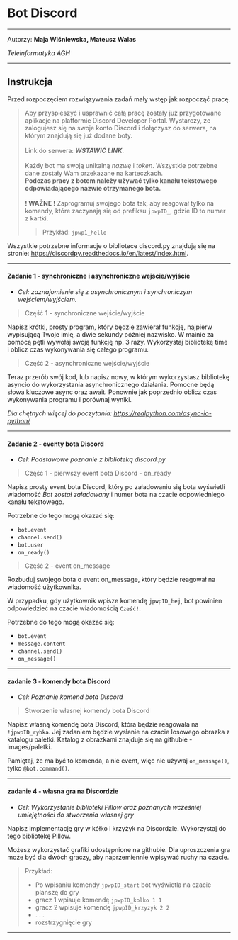 <h1>Bot Discord</h1>

***

Autorzy: **Maja Wiśniewska, Mateusz Walas**

*Teleinformatyka AGH*

***
<h2>Instrukcja</h2>
Przed rozpoczęciem rozwiązywania zadań mały wstęp jak rozpocząć pracę.

> Aby przyspieszyć i usprawnić całą pracę zostały już przygotowane aplikacje na platformie Discord Developer Portal.
> Wystarczy, że zalogujesz się na swoje konto Discord i dołączysz do serwera, na którym znajdują się już dodane boty.
><br><br>Link do serwera: ***WSTAWIĆ LINK***.
><br><br>Każdy bot ma swoją unikalną *nazwę* i *token*. Wszystkie potrzebne dane zostały Wam przekazane na karteczkach.
> <br>**Podczas pracy z botem należy używać tylko kanału tekstowego odpowiadającego nazwie otrzymanego bota.**
> <br><br>**! WAŻNE !**
> Zaprogramuj swojego bota tak, aby reagował tylko na komendy, które zaczynają się od prefiksu `jpwpID_`, gdzie ID to numer z kartki.
>>Przykład: `jpwp1_hello`
 
Wszystkie potrzebne informacje o bibliotece discord.py znajdują się na stronie: https://discordpy.readthedocs.io/en/latest/index.html.

***

#### Zadanie 1 - synchroniczne i asynchroniczne wejście/wyjście
- *Cel: zaznajomienie się z asynchronicznym i synchroniczym wejściem/wyjściem.*


>Część 1 - synchroniczne wejście/wyjście
<p>
Napisz krótki, prosty program, który będzie zawierał funkcję, najpierw wypisującą Twoje imię, a dwie sekundy później nazwisko. 
W mainie za pomocą pętli wywołaj swoją funkcję np. 3 razy. 
Wykorzystaj bibliotekę time i oblicz czas wykonywania się całego programu.
</p>

>Część 2 - asynchroniczne wejście/wyjście
<p>
Teraz przerób swój kod, lub napisz nowy, w którym wykorzystasz bibliotekę asyncio do wykorzystania asynchronicznego działania. Pomocne będą słowa kluczowe async oraz await.
Ponownie jak poprzednio oblicz czas wykonywania programu i porównaj wyniki.
</p>

*Dla chętnych więcej do poczytania: https://realpython.com/async-io-python/*

***

#### Zadanie 2 - eventy bota Discord
- *Cel: Podstawowe poznanie z biblioteką discord.py*

> Część 1 - pierwszy event bota Discord - on_ready

Napisz prosty event bota Discord, który po załadowaniu się bota wyświetli wiadomość *Bot został załadowany* i numer bota na czacie odpowiedniego kanału tekstowego.

Potrzebne do tego mogą okazać się:
- `bot.event`
- `channel.send()`
- `bot.user`
- `on_ready()`

> Część 2 - event on_message

Rozbuduj swojego bota o event on_message, który będzie reagował na wiadomość użytkownika.

W przypadku, gdy użytkownik wpisze komendę `jpwpID_hej`, bot powinien odpowiedzieć na czacie wiadomością `Cześć!`.

Potrzebne do tego mogą okazać się:
- `bot.event`
- `message.content`
- `channel.send()`
- `on_message()`

***

#### zadanie 3 - komendy bota Discord
- *Cel: Poznanie komend bota Discord*

> Stworzenie własnej komendy bota Discord
 
Napisz własną komendę bota Discord, która będzie reagowała na `!jpwpID_rybka`.
Jej zadaniem będzie wysłanie na czacie losowego obrazka z katalogu paletki.
Katalog z obrazkami znajduje się na githubie - images/paletki.

Pamiętaj, że ma być to komenda, a nie event, więc nie używaj `on_message()`, tylko `@bot.command()`.


***

#### zadanie 4 - własna gra na Discordzie
- *Cel: Wykorzystanie biblioteki Pillow oraz poznanych wcześniej umiejętności do stworzenia własnej gry*

Napisz implementację gry w kółko i krzyżyk na Discordzie. Wykorzystaj do tego bibliotekę Pillow.

Możesz wykorzystać grafiki udostępnione na githubie.
Dla uproszczenia gra może być dla dwóch graczy, aby naprzemiennie wpisywać ruchy na czacie.

> Przykład: <br>
> - Po wpisaniu komendy `jpwpID_start` bot wyświetla na czacie planszę do gry
> - gracz 1 wpisuje komendę `jpwpID_kolko 1 1`
> - gracz 2 wpisuje komendę `jpwpID_krzyzyk 2 2`
> - . . .
> - rozstrzygnięcie gry

***

[//]: # (#### zadanie 5 - wykorzystanie poznanej wiedzy)

[//]: # (- *Cel: Wykorzystanie całej do tej pory zdobytej wiedzy do stworzenia własnej gry*)

[//]: # ()
[//]: # (Napisz własną grę w pythonie, która będzie grą na platfomie Discord, wykorzystując do tej pory zdobyte umiejętności.)

[//]: # (> Może być to np. gra w papier, kamień i nożyce. <br>)

[//]: # (> Działanie gry: <br>)

[//]: # (> - użytkownik wpisuje komendę do bota, np. !pkn start<br>)

[//]: # (> - użytkownik wpisuje swój wybór, np. !pkn kamień <br>)

[//]: # (> - bot losuje jedną z trzech opcji &#40;papier, kamień, nożyce&#41; <br>)

[//]: # (> - bot porównuje wybór użytkownika z losową opcją i wyświetla wynik <br>)

[//]: # ()
[//]: # (*Masz pomysł na swoją grę? Zaskocz nas! :&#41;*)